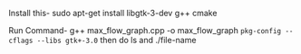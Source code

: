 Install this- sudo apt-get install libgtk-3-dev g++ cmake

Run Command- g++ max_flow_graph.cpp -o max_flow_graph `pkg-config --cflags --libs gtk+-3.0`
then do ls
and ./file-name
